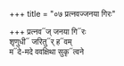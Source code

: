 +++
title = "०७ प्रत्नवज्जनया गिरः"

+++
प्रत्नव᳓ज् जनया गि᳓रः  
शृणुधी᳓ जरितु᳓र् ह᳓वम्  
म᳓दे-मदे ववक्षिथा सुकृ᳓त्वने